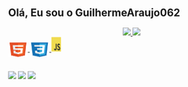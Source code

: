 ## Olá, Eu sou o GuilhermeAraujo062

<div align="center">
  <a href="https://github.com/GuilhermeAraujo062">
  <img height="180em" src="https://github-readme-stats.vercel.app/api?username=GuilhermeAraujo062&show_icons=true&theme=dark&include_all_commits=true&count_private=true"/>
  <img height="180em" src="https://github-readme-stats.vercel.app/api/top-langs/?username=GuilhermeAraujo062&layout=compact&langs_count=7&theme=dark"/>
</div>

  <div>
    <img align="center" alt="GuiHTML" height="30" width="40" src="https://raw.githubusercontent.com/devicons/devicon/master/icons/html5/html5-original.svg">
    <img align="center" alt="GuiCSS" height="30" width="40" src="https://raw.githubusercontent.com/devicons/devicon/master/icons/css3/css3-original.svg">
    <img aling="center" alt="GuiJS" height="30" width="20" src="https://raw.githubusercontent.com/devicons/devicon/2ae2a900d2f041da66e950e4d48052658d850630/icons/javascript/javascript-original.svg">
  </div>

  ##
  
  <div>
    <a href="https://www.instagram.com/guiilhermekkk/?hl=pt-br" target="_blank"><img src="https://img.shields.io/badge/-Instagram-%23E4405F?style=for-the-badge&logo=instagram&logoColor=white" target="_blank"></a>
    <a href="https://www.linkedin.com/in/guilherme-araujo-1619b6203/" target="_blank"><img src="https://img.shields.io/badge/-LinkedIn-%230077B5?style=for-the-badge&logo=linkedin&logoColor=white" target="_blank"></a>
    <a href = "mailto:contatoguilherme3110@gmail.com"><img src="https://img.shields.io/badge/-Gmail-%23333?style=for-the-badge&logo=gmail&logoColor=white" target="_blank"></a>
  </div>
